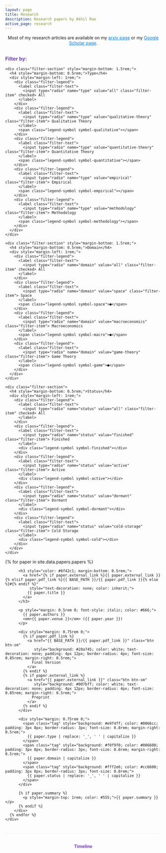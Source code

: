 ```yaml
---
layout: page
title: Research
description: Research papers by Akhil Rao
active_page: research
---
```


<link rel="stylesheet" href="{{ BASE_PATH }}/assets/themes/twitter/css/research-timeline.css">

<div style="text-align: center; margin-bottom: 2rem;">
  Most of my research articles are available on my <a href="https://arxiv.org/search/?searchtype=author&query=Rao%2C+A" style="color: #007bff;">arxiv page</a>
  or my <a href="https://scholar.google.com/citations?user=zYJ2IXQAAAAJ&hl=en" style="color: #007bff;">Google Scholar page</a>.
</div>

<div class="research-container">
  <div class="research-filters">
    <h3 style="color: #6f42c1; margin-bottom: 1rem;">Filter by:</h3>
    
    <div class="filter-section" style="margin-bottom: 1.5rem;">
      <h4 style="margin-bottom: 0.5rem;">Type</h4>
      <div style="margin-left: 1rem;">
        <div class="filter-legend">
          <label class="filter-text">
            <input type="radio" name="type" value="all" class="filter-item" checked> All
          </label>
        </div>
        <div class="filter-legend">
          <label class="filter-text">
            <input type="radio" name="type" value="qualitative-theory" class="filter-item"> Qualitative Theory
          </label>
          <span class="legend-symbol symbol-qualitative"></span>
        </div>
        <div class="filter-legend">
          <label class="filter-text">
            <input type="radio" name="type" value="quantitative-theory" class="filter-item"> Quantitative Theory
          </label>
          <span class="legend-symbol symbol-quantitative"></span>
        </div>
        <div class="filter-legend">
          <label class="filter-text">
            <input type="radio" name="type" value="empirical" class="filter-item"> Empirical
          </label>
          <span class="legend-symbol symbol-empirical"></span>
        </div>
        <div class="filter-legend">
          <label class="filter-text">
            <input type="radio" name="type" value="methodology" class="filter-item"> Methodology
          </label>
          <span class="legend-symbol symbol-methodology"></span>
        </div>
      </div>
    </div>

    <div class="filter-section" style="margin-bottom: 1.5rem;">
      <h4 style="margin-bottom: 0.5rem;">Domain</h4>
      <div style="margin-left: 1rem;">
        <div class="filter-legend">
          <label class="filter-text">
            <input type="radio" name="domain" value="all" class="filter-item" checked> All
          </label>
        </div>
        <div class="filter-legend">
          <label class="filter-text">
            <input type="radio" name="domain" value="space" class="filter-item"> Space
          </label>
          <span class="legend-symbol symbol-space">●</span>
        </div>
        <div class="filter-legend">
          <label class="filter-text">
            <input type="radio" name="domain" value="macroeconomics" class="filter-item"> Macroeconomics
          </label>
          <span class="legend-symbol symbol-macro">●</span>
        </div>
        <div class="filter-legend">
          <label class="filter-text">
            <input type="radio" name="domain" value="game-theory" class="filter-item"> Game Theory
          </label>
          <span class="legend-symbol symbol-game">●</span>
        </div>
      </div>
    </div>

    <div class="filter-section">
      <h4 style="margin-bottom: 0.5rem;">Status</h4>
      <div style="margin-left: 1rem;">
        <div class="filter-legend">
          <label class="filter-text">
            <input type="radio" name="status" value="all" class="filter-item" checked> All
          </label>
        </div>
        <div class="filter-legend">
          <label class="filter-text">
            <input type="radio" name="status" value="finished" class="filter-item"> Finished
          </label>
          <div class="legend-symbol symbol-finished"></div>
        </div>
        <div class="filter-legend">
          <label class="filter-text">
            <input type="radio" name="status" value="active" class="filter-item"> Active
          </label>
          <div class="legend-symbol symbol-active"></div>
        </div>
        <div class="filter-legend">
          <label class="filter-text">
            <input type="radio" name="status" value="dormant" class="filter-item"> Dormant
          </label>
          <div class="legend-symbol symbol-dormant"></div>
        </div>
        <div class="filter-legend">
          <label class="filter-text">
            <input type="radio" name="status" value="cold-storage" class="filter-item"> Cold Storage
          </label>
          <div class="legend-symbol symbol-cold"></div>
        </div>
      </div>
    </div>
  </div>

  <div class="research-content">
    <div class="research-list">
      {% for paper in site.data.papers.papers %}
        <div class="research-item" 
             data-type="{{ paper.type | replace: '_', '-' }}" 
             data-domain="{{ paper.domain | replace: ' ', '-' | downcase }}" 
             data-status="{{ paper.status | replace: '_', '-' }}"
             style="margin-bottom: 2rem; padding-bottom: 1.5rem; border-bottom: 1px solid #eee;">
          
          <h3 style="color: #6f42c1; margin-bottom: 0.5rem;">
            <a href="{% if paper.external_link %}{{ paper.external_link }}{% elsif paper.pdf_link %}{{ BASE_PATH }}/{{ paper.pdf_link }}{% else %}#{% endif %}" 
               style="text-decoration: none; color: inherit;">
              {{ paper.title }}
            </a>
          </h3>
          
          <p style="margin: 0.5rem 0; font-style: italic; color: #666;">
            {{ paper.authors }} 
            <em>{{ paper.venue }}</em> ({{ paper.year }})
          </p>
          
          <div style="margin: 0.75rem 0;">
            {% if paper.pdf_link %}
              <a href="{{ BASE_PATH }}/{{ paper.pdf_link }}" class="btn btn-sm" 
                 style="background: #28a745; color: white; text-decoration: none; padding: 4px 12px; border-radius: 4px; font-size: 0.85rem; margin-right: 0.5rem;">
                Final Version
              </a>
            {% endif %}
            {% if paper.external_link %}
              <a href="{{ paper.external_link }}" class="btn btn-sm" 
                 style="background: #007bff; color: white; text-decoration: none; padding: 4px 12px; border-radius: 4px; font-size: 0.85rem; margin-right: 0.5rem;">
                Preprint
              </a>
            {% endif %}
          </div>
          
          <div style="margin: 0.75rem 0;">
            <span class="tag" style="background: #e9f4ff; color: #0066cc; padding: 3px 8px; border-radius: 3px; font-size: 0.8rem; margin-right: 0.5rem;">
              {{ paper.type | replace: '_', ' ' | capitalize }}
            </span>
            <span class="tag" style="background: #f0f9f0; color: #006600; padding: 3px 8px; border-radius: 3px; font-size: 0.8rem; margin-right: 0.5rem;">
              {{ paper.domain | capitalize }}
            </span>
            <span class="tag" style="background: #fff2e6; color: #cc6600; padding: 3px 8px; border-radius: 3px; font-size: 0.8rem;">
              {{ paper.status | replace: '_', ' ' | capitalize }}
            </span>
          </div>
          
          {% if paper.summary %}
            <p style="margin-top: 1rem; color: #555;">{{ paper.summary }}</p>
          {% endif %}
        </div>
      {% endfor %}
    </div>
  </div>

  <div class="research-timeline">
    <h4 style="color: #6f42c1; margin-bottom: 1rem; text-align: center;">Timeline</h4>
    <div class="timeline-container">
      <!-- Timeline will be generated by JavaScript -->
    </div>
  </div>
</div>

<script>
// Embed papers data for JavaScript
window.papersData = [
  {% for paper in site.data.papers.papers %}
  {
    id: "{{ paper.title | slugify }}",
    title: "{{ paper.title | escape }}",
    authors: "{{ paper.authors | escape }}",
    venue: "{{ paper.venue | escape }}",
    year: {{ paper.year }},
    type: "{{ paper.type }}",
    domain: "{{ paper.domain }}",
    status: "{{ paper.status }}",
    pdf_link: "{% if paper.pdf_link %}{{ BASE_PATH }}/{{ paper.pdf_link }}{% endif %}",
    external_link: "{{ paper.external_link }}"
  }{% unless forloop.last %},{% endunless %}
  {% endfor %}
];
</script>

<script src="{{ BASE_PATH }}/research-timeline.js"></script>

<script>
// Enhanced filter functionality for the research list
document.addEventListener('DOMContentLoaded', function() {
  const filterItems = document.querySelectorAll('.filter-item');
  const researchItems = document.querySelectorAll('.research-item');
  
  filterItems.forEach(item => {
    item.addEventListener('change', function() {
      updateResearchFilter();
    });
  });
  
  function updateResearchFilter() {
    const typeFilter = document.querySelector('input[name="type"]:checked');
    const domainFilter = document.querySelector('input[name="domain"]:checked');
    const statusFilter = document.querySelector('input[name="status"]:checked');
    
    const selectedType = typeFilter ? typeFilter.value : 'all';
    const selectedDomain = domainFilter ? domainFilter.value : 'all';
    const selectedStatus = statusFilter ? statusFilter.value : 'all';
    
    researchItems.forEach(item => {
      const itemType = item.dataset.type;
      const itemDomain = item.dataset.domain;
      const itemStatus = item.dataset.status;
      
      let shouldShow = true;
      
      if (selectedType !== 'all' && itemType !== selectedType) {
        shouldShow = false;
      }
      
      if (selectedDomain !== 'all' && itemDomain !== selectedDomain) {
        shouldShow = false;
      }
      
      if (selectedStatus !== 'all' && itemStatus !== selectedStatus) {
        shouldShow = false;
      }
      
      if (shouldShow) {
        item.style.display = 'block';
      } else {
        item.style.display = 'none';
      }
    });
  }
});
</script>